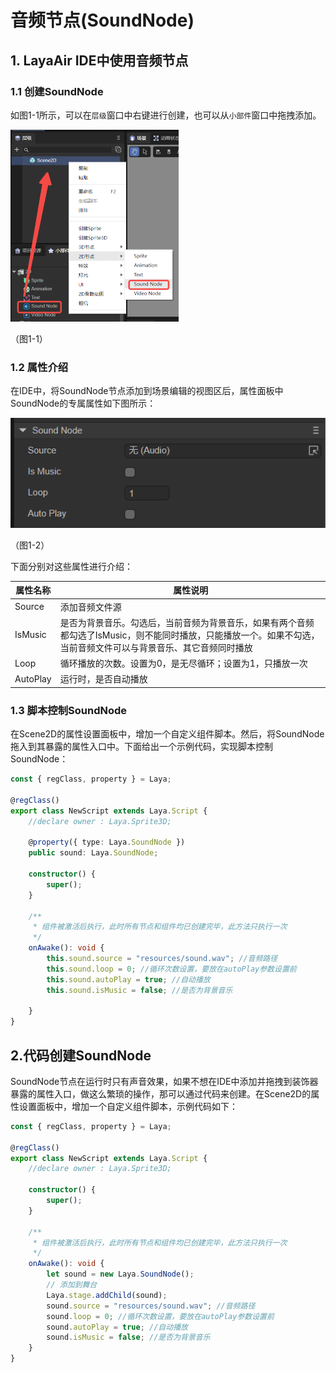 # 音频节点(SoundNode)

## 1. LayaAir IDE中使用音频节点

### 1.1 创建SoundNode

如图1-1所示，可以在`层级`窗口中右键进行创建，也可以从`小部件`窗口中拖拽添加。

<img src="img/1-1.png" alt="1-1" style="zoom:50%;" />

（图1-1）

### 1.2 属性介绍

在IDE中，将SoundNode节点添加到场景编辑的视图区后，属性面板中SoundNode的专属属性如下图所示： 

![1-2](img/1-2.png)

（图1-2）

下面分别对这些属性进行介绍：

| 属性名称 | 属性说明                                                     |
| -------- | ------------------------------------------------------------ |
| Source   | 添加音频文件源                                               |
| IsMusic  | 是否为背景音乐。勾选后，当前音频为背景音乐，如果有两个音频都勾选了IsMusic，则不能同时播放，只能播放一个。如果不勾选，当前音频文件可以与背景音乐、其它音频同时播放 |
| Loop     | 循环播放的次数。设置为0，是无尽循环；设置为1，只播放一次     |
| AutoPlay | 运行时，是否自动播放                                         |



### 1.3 脚本控制SoundNode

在Scene2D的属性设置面板中，增加一个自定义组件脚本。然后，将SoundNode拖入到其暴露的属性入口中。下面给出一个示例代码，实现脚本控制SoundNode：

```typescript
const { regClass, property } = Laya;

@regClass()
export class NewScript extends Laya.Script {
    //declare owner : Laya.Sprite3D;

    @property({ type: Laya.SoundNode })
    public sound: Laya.SoundNode;

    constructor() {
        super();
    }

    /**
     * 组件被激活后执行，此时所有节点和组件均已创建完毕，此方法只执行一次
     */
    onAwake(): void { 
        this.sound.source = "resources/sound.wav"; //音频路径
        this.sound.loop = 0; //循环次数设置，要放在autoPlay参数设置前
        this.sound.autoPlay = true; //自动播放
        this.sound.isMusic = false; //是否为背景音乐

    }
}
```



## 2.代码创建SoundNode

SoundNode节点在运行时只有声音效果，如果不想在IDE中添加并拖拽到装饰器暴露的属性入口，做这么繁琐的操作，那可以通过代码来创建。在Scene2D的属性设置面板中，增加一个自定义组件脚本，示例代码如下：

```typescript
const { regClass, property } = Laya;

@regClass()
export class NewScript extends Laya.Script {
    //declare owner : Laya.Sprite3D;

    constructor() {
        super();
    }

    /**
     * 组件被激活后执行，此时所有节点和组件均已创建完毕，此方法只执行一次
     */
    onAwake(): void { 
        let sound = new Laya.SoundNode();
        // 添加到舞台
        Laya.stage.addChild(sound);
        sound.source = "resources/sound.wav"; //音频路径
        sound.loop = 0; //循环次数设置，要放在autoPlay参数设置前
        sound.autoPlay = true; //自动播放
        sound.isMusic = false; //是否为背景音乐
    }
}
```

